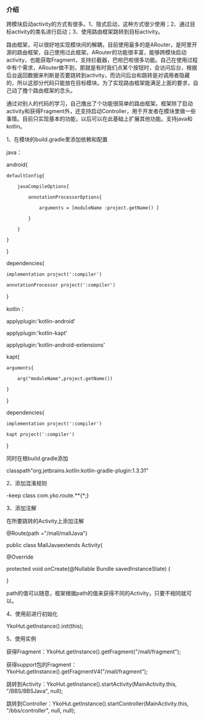 ### 介绍

跨模块启动activity的方式有很多。1、隐式启动，这种方式很少使用；2、通过目标activity的类名进行启动；3、使用路由框架跳转到目标activity。

路由框架，可以很好地实现模块间的解耦，目前使用最多的是ARouter，是阿里开源的路由框架，自己使用过此框架。ARouter的功能很丰富，能够跨模块启动activity，也能获取Fragment，支持拦截器，巴啦巴啦很多功能。自己在使用过程中有个需求，ARouter做不到，那就是有时我们点某个按钮时，会访问后台，根据后台返回数据来判断是否要跳转到activity，而访问后台和跳转是对调用者隐藏的，所以这部分代码只能放在目标模块。为了实现路由框架能满足上面的要求，自己动了撸个路由框架的念头。

通过对别人的代码的学习，自己撸出了个功能很简单的路由框架。框架除了启动activity和获得Fragment外，还支持启动Controller，用于开发者在模块里做一些事情。目前只实现基本的功能，以后可以在此基础上扩展其他功能。支持java和kotlin。

1、在模块的build.gradle里添加依赖和配置

java：

android{

    defaultConfig{

        javaCompileOptions{

            annotationProcessorOptions{

                arguments = [moduleName :project.getName() ]

            }

        }

    }

}



dependencies{

    implementation project(':compiler')

    annotationProcessor project(':compiler')

}

kotlin：

applyplugin:'kotlin-android'

applyplugin:'kotlin-kapt'

applyplugin:'kotlin-android-extensions'



kapt{

    arguments{

        arg("moduleName",project.getName())

    }

}

dependencies{

    implementation project(':compiler')

    kapt project(':compiler')

}

同时在根build.gradle添加

classpath"org.jetbrains.kotlin:kotlin-gradle-plugin:1.3.31"



2、添加混淆规则

-keep class com.yko.route.**{*;}



3、添加注解

在所要跳转的Activity上添加注解

@Route(path ="/mall/mallJava")

public class MallJavaextends Activity{

@Override

protected void onCreate(@Nullable Bundle savedInstanceState) {

}

path的值可以随意，框架根据path的值来获得不同的Activity，只要不相同就可以。



4、使用前进行初始化

YkoHut.getInstance().init(this);

5、使用实例

获得Fragment：YkoHut.getInstance().getFragment("/mall/fragment");

获得support包的Fragment：YkoHut.getInstance().getFragmentV4("/mall/fragment");

跳转到Activity：YkoHut.getInstance().startActivity(MainActivity.this, "/BBS/BBSJava", null);

跳转到Controller：YkoHut.getInstance().startController(MainActivity.this, "/bbs/controller", null, null);